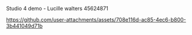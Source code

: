 


Studio 4 demo - Lucille walters 45624871

https://github.com/user-attachments/assets/708e116d-ac85-4ec6-b800-3b441049d71b


